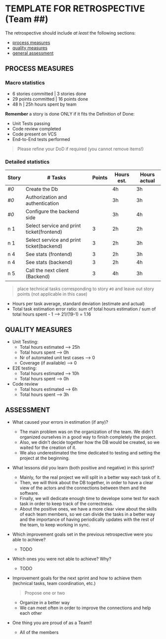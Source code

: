 TEMPLATE FOR RETROSPECTIVE (Team ##)
=====================================

The retrospective should include _at least_ the following
sections:

- [process measures](#process-measures)
- [quality measures](#quality-measures)
- [general assessment](#assessment)

## PROCESS MEASURES 

### Macro statistics

- 6 stories committed | 3 stories done
- 29 points committed | 16 points done
- 48 h | 25h hours spent by team

**Remember** a story is done ONLY if it fits the Definition of Done:
 
- Unit Tests passing
- Code review completed
- Code present on VCS
- End-to-End tests performed

> Please refine your DoD if required (you cannot remove items!) 

### Detailed statistics

| Story  | # Tasks | Points | Hours est. | Hours actual |
|--------|---------|--------|------------|--------------|
| _#0_   | Create the Db     |       |  4h          |  3h            |
| _#0_   | Authorization and authentication     |      |   3h          |  3h            |
| _#0_   | Configure the backend side     |       |  3h          |  4h           | 
| n 1     | Select service and print ticket(frontend)         |  3      | 2h           |    2h          |
| n 1     | Select service and print ticket(backend)         |  3      | 2h           |      3h       |
| n 4     | See stats (frontend)         |  3      | 2h           |      3h        |
| n 4     | See stats (backend)         |  3      | 2h           |        4h      |
| n 5     | Call the next client (Backend)         |  3      | 4h           |        3h      |

   
> place technical tasks corresponding to story `#0` and leave out story points (not applicable in this case)

- Hours per task average, standard deviation (estimate and actual)
- Total task estimation error ratio: sum of total hours estimation / sum of total hours spent - 1 --> 21/(19-1) = 1.16

  
## QUALITY MEASURES 

- Unit Testing:
  - Total hours estimated --> 25h
  - Total hours spent --> 0h
  - Nr of automated unit test cases --> 0
  - Coverage (if available) --> 0
- E2E testing:
  - Total hours estimated --> 10h
  - Total hours spent --> 0h
- Code review 
  - Total hours estimated --> 6h
  - Total hours spent --> 3h
  

## ASSESSMENT

- What caused your errors in estimation (if any)? 
  - The main problem was on the organization of the team. We didn't organized ourselves in a good way to finish completely the project. 
  - Also, we didn't decide together how the DB would be created, so we waited for the creation of it.
  - We also underestimated the time dedicated to testing and setting the project at the beginning.

- What lessons did you learn (both positive and negative) in this sprint?
  - Mainly, for the real project we will split in a better way each task of it.
  - Then, we will think about the DB together, in order to have a clear view of the actors and the connections between them and the software.
  - Finally, we will dedicate enough time to develope some test for each task in order to keep track of the correctness.
  - About the positive ones, we have a more clear view about the skills of each team members, so we can divide the tasks in a better way and the importance of having periodically updates with the rest of the team, to keep working in sync.

- Which improvement goals set in the previous retrospective were you able to achieve? 
  -  TODO
  
- Which ones you were not able to achieve? Why?
  - TODO

- Improvement goals for the next sprint and how to achieve them (technical tasks, team coordination, etc.)
  > Propose one or two
  - Organize in a better way
  - We can meet often in order to improve the connections and help each other

- One thing you are proud of as a Team!!
  - All of the members